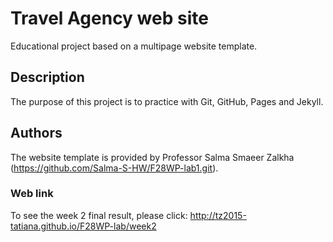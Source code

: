 # Travel Agency web site

Educational project based on a multipage website template.

## Description

The purpose of this project is to practice with Git, GitHub, Pages and Jekyll.

## Authors

The website template is provided by Professor Salma Smaeer Zalkha (https://github.com/Salma-S-HW/F28WP-lab1.git).

### Web link
To see the week 2 final result, please click:
http://tz2015-tatiana.github.io/F28WP-lab/week2
